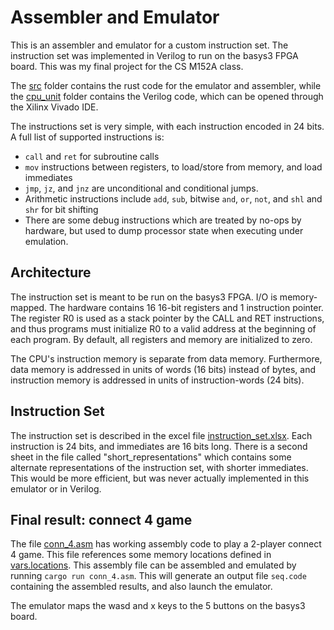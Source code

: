 # Assembler and Emulator

This is an assembler and emulator for a custom instruction set.
The instruction set was implemented in Verilog to run on the basys3 FPGA board.
This was my final project for the CS M152A class.

The [src](/src) folder contains the rust code for the emulator and assembler,
while the [cpu_unit](/cpu_unit) folder contains the Verilog code, which can
be opened through the Xilinx Vivado IDE.

The instructions set is very simple, with each instruction encoded in 24 bits. A full list of
supported instructions is:

  - `call` and `ret` for subroutine calls
  - `mov` instructions between registers, to load/store from memory, and load immediates
  - `jmp`, `jz`, and `jnz` are unconditional and conditional jumps.
  - Arithmetic instructions include `add`, `sub`, bitwise `and`, `or`, `not`, and `shl` and `shr`
  for bit shifting
  - There are some debug instructions which are treated by no-ops by hardware, but used to
  dump processor state when executing under emulation.

## Architecture

The instruction set is meant to be run on the basys3 FPGA. I/O is memory-mapped.
The hardware contains 16 16-bit registers and 1 instruction pointer. The register R0
is used as a stack pointer by the CALL and RET instructions, and thus programs must initialize
R0 to a valid address at the beginning of each program. By default, all registers and memory are initialized
to zero.

The CPU's instruction memory is separate from data memory. Furthermore, data memory is addressed
in units of words (16 bits) instead of bytes, and instruction memory is addressed in units of instruction-words
(24 bits).

## Instruction Set

The instruction set is described in the excel file [instruction_set.xlsx](instruction_set.xlsx).
Each instruction is 24 bits, and immediates are 16 bits long.
There is a second sheet in the file called "short_representations" which contains some alternate
representations of the instruction set, with shorter immediates. This would be more efficient,
but was never actually implemented in this emulator or in Verilog.

## Final result: connect 4 game

The file [conn_4.asm](conn_4.asm) has working assembly code to play a 2-player connect 4 game.
This file references some memory locations defined in [vars.locations](vars.locations).
This assembly file can be assembled and emulated by running `cargo run conn_4.asm`. This will
generate an output file `seq.code` containing the assembled results, and also launch the emulator.

The emulator maps the wasd and x keys to the 5 buttons on the basys3 board.
